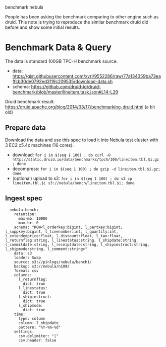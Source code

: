 benchmark nebula

People has been asking the benchmark comparing to other engine such as druid.
This note is trying to reproduce the similar benchmark druid did before and show some initial results.

# Benchmark Data & Query
The data is standard 100GB TPC-H benchmark source.
- data: https://gist.githubusercontent.com/xvrl/9552286/raw/77a134359ba73eaffcb30de0792ed3f19c209535/download-data.sh
- schema: https://github.com/druid-io/druid-benchmark/blob/master/lineitem.task.json#L14-L29

Druid benchmark result: https://druid.apache.org/blog/2014/03/17/benchmarking-druid.html (a bit old)

## Prepare data
Download the data and use this spec to load it into Nebula test cluster with 3 EC2 c5.4x machines (16 cores).
- download: `for i in $(seq 1 100) ; do curl -O http://static.druid.io/data/benchmarks/tpch/100/lineitem.tbl.$i.gz ; done`
- decompress: `for i in $(seq 1 100) ; do gzip -d lineitem.tbl.$i.gz; done`
- (optional) upload to s3: `for i in $(seq 1 100) ; do s3 cp lineitem.tbl.$i s3://nebula/bench/lineitem.tbl.$i; done`

## Ingest spec
```
  nebula.bench:
    retention:
      max-mb: 10000
      max-hr: 0
    schema: "ROW<l_orderkey:bigint, l_partkey:bigint, l_suppkey:bigint, l_linenumber:int, l_quantity:int, l_extendedprice:float, l_discount:float, l_tax:float, l_returnflag:string, l_linestatus:string, l_shipdate:string, l_commitdate:string, l_receiptdate:string, l_shipinstruct:string, l_shipmode:string, l_comment:string>"
    data: s3
    loader: Swap
    source: s3://pinlogs/nebula/bench1/
    backup: s3://nebula/n109/
    format: csv
    columns:
      l_returnflag:
        dict: true
      l_linestatus:
        dict: true
      l_shipinstruct:
        dict: true
      l_shipmode:
        dict: true
    time:
      type: column
      column: l_shipdate
      pattern: "%Y-%m-%d"
    settings:
      csv.delimiter: "|"
      csv.header: false
```




